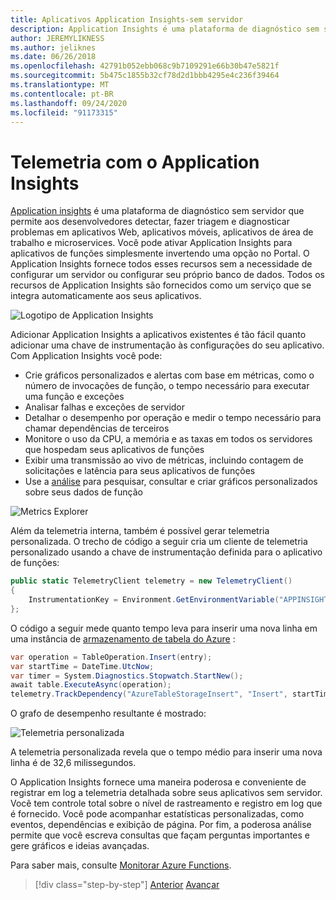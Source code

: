 ```yaml
---
title: Aplicativos Application Insights-sem servidor
description: Application Insights é uma plataforma de diagnóstico sem servidor que permite aos desenvolvedores detectar, fazer triagem e diagnosticar problemas em aplicativos Web, aplicativos móveis, aplicativos de área de trabalho e microservices.
author: JEREMYLIKNESS
ms.author: jeliknes
ms.date: 06/26/2018
ms.openlocfilehash: 42791b052ebb068c9b7109291e66b30b47e5821f
ms.sourcegitcommit: 5b475c1855b32cf78d2d1bbb4295e4c236f39464
ms.translationtype: MT
ms.contentlocale: pt-BR
ms.lasthandoff: 09/24/2020
ms.locfileid: "91173315"
---
```

# <a name="telemetry-with-application-insights"></a>Telemetria com o Application Insights

[Application insights](/azure/application-insights) é uma plataforma de diagnóstico sem servidor que permite aos desenvolvedores detectar, fazer triagem e diagnosticar problemas em aplicativos Web, aplicativos móveis, aplicativos de área de trabalho e microservices. Você pode ativar Application Insights para aplicativos de funções simplesmente invertendo uma opção no Portal. O Application Insights fornece todos esses recursos sem a necessidade de configurar um servidor ou configurar seu próprio banco de dados. Todos os recursos de Application Insights são fornecidos como um serviço que se integra automaticamente aos seus aplicativos.

![Logotipo de Application Insights](./media/application-insights-logo.png)

Adicionar Application Insights a aplicativos existentes é tão fácil quanto adicionar uma chave de instrumentação às configurações do seu aplicativo. Com Application Insights você pode:

- Crie gráficos personalizados e alertas com base em métricas, como o número de invocações de função, o tempo necessário para executar uma função e exceções
- Analisar falhas e exceções de servidor
- Detalhar o desempenho por operação e medir o tempo necessário para chamar dependências de terceiros
- Monitore o uso da CPU, a memória e as taxas em todos os servidores que hospedam seus aplicativos de funções
- Exibir uma transmissão ao vivo de métricas, incluindo contagem de solicitações e latência para seus aplicativos de funções
- Use a [análise](/azure/application-insights/app-insights-analytics) para pesquisar, consultar e criar gráficos personalizados sobre seus dados de função

![Metrics Explorer](./media/metrics-explorer.png)

Além da telemetria interna, também é possível gerar telemetria personalizada. O trecho de código a seguir cria um cliente de telemetria personalizado usando a chave de instrumentação definida para o aplicativo de funções:

```csharp
public static TelemetryClient telemetry = new TelemetryClient()
{
    InstrumentationKey = Environment.GetEnvironmentVariable("APPINSIGHTS_INSTRUMENTATIONKEY")
};
```

O código a seguir mede quanto tempo leva para inserir uma nova linha em uma instância de [armazenamento de tabela do Azure](/azure/cosmos-db/table-storage-overview) :

```csharp
var operation = TableOperation.Insert(entry);
var startTime = DateTime.UtcNow;
var timer = System.Diagnostics.Stopwatch.StartNew();
await table.ExecuteAsync(operation);
telemetry.TrackDependency("AzureTableStorageInsert", "Insert", startTime, timer.Elapsed, true);
```

O grafo de desempenho resultante é mostrado:

![Telemetria personalizada](./media/custom-telemetry.png)

A telemetria personalizada revela que o tempo médio para inserir uma nova linha é de 32,6 milissegundos.

O Application Insights fornece uma maneira poderosa e conveniente de registrar em log a telemetria detalhada sobre seus aplicativos sem servidor. Você tem controle total sobre o nível de rastreamento e registro em log que é fornecido. Você pode acompanhar estatísticas personalizadas, como eventos, dependências e exibição de página. Por fim, a poderosa análise permite que você escreva consultas que façam perguntas importantes e gere gráficos e ideias avançadas.

Para saber mais, consulte [Monitorar Azure Functions](/azure/azure-functions/functions-monitoring).

>[!div class="step-by-step"]
>[Anterior](azure-functions.md) 
> [Avançar](logic-apps.md)
